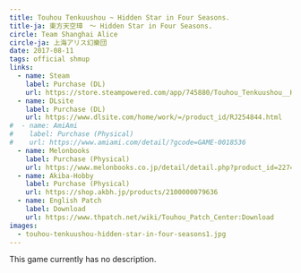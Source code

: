 ```yaml
---
title: Touhou Tenkuushou ~ Hidden Star in Four Seasons.
title-ja: 東方天空璋　～ Hidden Star in Four Seasons.
circle: Team Shanghai Alice
circle-ja: 上海アリス幻樂団
date: 2017-08-11
tags: official shmup
links:
  - name: Steam
    label: Purchase (DL)
    url: https://store.steampowered.com/app/745880/Touhou_Tenkuushou__Hidden_Star_in_Four_Seasons/
  - name: DLsite
    label: Purchase (DL)
    url: https://www.dlsite.com/home/work/=/product_id/RJ254844.html
#  - name: AmiAmi
#    label: Purchase (Physical)
#    url: https://www.amiami.com/detail/?gcode=GAME-0018536
  - name: Melonbooks
    label: Purchase (Physical)
    url: https://www.melonbooks.co.jp/detail/detail.php?product_id=227497
  - name: Akiba-Hobby
    label: Purchase (Physical)
    url: https://shop.akbh.jp/products/2100000079636
  - name: English Patch
    label: Download
    url: https://www.thpatch.net/wiki/Touhou_Patch_Center:Download
images:
  - touhou-tenkuushou-hidden-star-in-four-seasons1.jpg
---
```

This game currently has no description.
